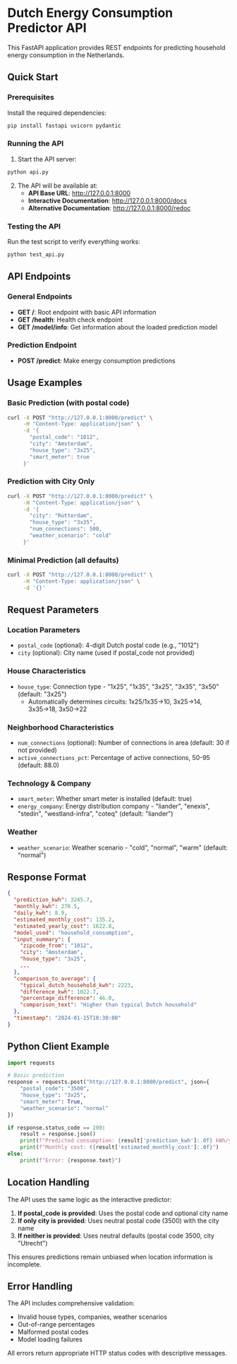 # Dutch Energy Consumption Predictor API

This FastAPI application provides REST endpoints for predicting household energy consumption in the Netherlands.

## Quick Start

### Prerequisites

Install the required dependencies:
```bash
pip install fastapi uvicorn pydantic
```

### Running the API

1. Start the API server:
```bash
python api.py
```

2. The API will be available at:
   - **API Base URL**: http://127.0.0.1:8000
   - **Interactive Documentation**: http://127.0.0.1:8000/docs
   - **Alternative Documentation**: http://127.0.0.1:8000/redoc

### Testing the API

Run the test script to verify everything works:
```bash
python test_api.py
```

## API Endpoints

### General Endpoints

- **GET /**: Root endpoint with basic API information
- **GET /health**: Health check endpoint
- **GET /model/info**: Get information about the loaded prediction model

### Prediction Endpoint

- **POST /predict**: Make energy consumption predictions

## Usage Examples

### Basic Prediction (with postal code)

```bash
curl -X POST "http://127.0.0.1:8000/predict" \
     -H "Content-Type: application/json" \
     -d '{
       "postal_code": "1012",
       "city": "Amsterdam",
       "house_type": "3x25",
       "smart_meter": true
     }'
```

### Prediction with City Only

```bash
curl -X POST "http://127.0.0.1:8000/predict" \
     -H "Content-Type: application/json" \
     -d '{
       "city": "Rotterdam",
       "house_type": "3x35",
       "num_connections": 500,
       "weather_scenario": "cold"
     }'
```

### Minimal Prediction (all defaults)

```bash
curl -X POST "http://127.0.0.1:8000/predict" \
     -H "Content-Type: application/json" \
     -d '{}'
```

## Request Parameters

### Location Parameters
- `postal_code` (optional): 4-digit Dutch postal code (e.g., "1012")
- `city` (optional): City name (used if postal_code not provided)

### House Characteristics
- `house_type`: Connection type - "1x25", "1x35", "3x25", "3x35", "3x50" (default: "3x25")
  - Automatically determines circuits: 1x25/1x35→10, 3x25→14, 3x35→18, 3x50→22

### Neighborhood Characteristics
- `num_connections` (optional): Number of connections in area (default: 30 if not provided)
- `active_connections_pct`: Percentage of active connections, 50-95 (default: 88.0)

### Technology & Company
- `smart_meter`: Whether smart meter is installed (default: true)
- `energy_company`: Energy distribution company - "liander", "enexis", "stedin", "westland-infra", "coteq" (default: "liander")

### Weather
- `weather_scenario`: Weather scenario - "cold", "normal", "warm" (default: "normal")

## Response Format

```json
{
  "prediction_kwh": 3245.7,
  "monthly_kwh": 270.5,
  "daily_kwh": 8.9,
  "estimated_monthly_cost": 135.2,
  "estimated_yearly_cost": 1622.8,
  "model_used": "household_consumption",
  "input_summary": {
    "zipcode_from": "1012",
    "city": "Amsterdam",
    "house_type": "3x25",
    ...
  },
  "comparison_to_average": {
    "typical_dutch_household_kwh": 2223,
    "difference_kwh": 1022.7,
    "percentage_difference": 46.0,
    "comparison_text": "Higher than typical Dutch household"
  },
  "timestamp": "2024-01-15T10:30:00"
}
```

## Python Client Example

```python
import requests

# Basic prediction
response = requests.post("http://127.0.0.1:8000/predict", json={
    "postal_code": "3500",
    "house_type": "3x25",
    "smart_meter": True,
    "weather_scenario": "normal"
})

if response.status_code == 200:
    result = response.json()
    print(f"Predicted consumption: {result['prediction_kwh']:.0f} kWh/year")
    print(f"Monthly cost: €{result['estimated_monthly_cost']:.0f}")
else:
    print(f"Error: {response.text}")
```

## Location Handling

The API uses the same logic as the interactive predictor:

1. **If postal_code is provided**: Uses the postal code and optional city name
2. **If only city is provided**: Uses neutral postal code (3500) with the city name
3. **If neither is provided**: Uses neutral defaults (postal code 3500, city "Utrecht")

This ensures predictions remain unbiased when location information is incomplete.

## Error Handling

The API includes comprehensive validation:
- Invalid house types, companies, weather scenarios
- Out-of-range percentages
- Malformed postal codes
- Model loading failures

All errors return appropriate HTTP status codes with descriptive messages.

